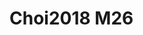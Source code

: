 <a name="material" />

# Choi2018 M26
<script type="application/ld+json">
  {
    "@context": "https://schema.org/",
    "@type": "ChemicalSubstance",
    "http://purl.org/dc/terms/conformsTo":
      {
        "@type": "CreativeWork",
        "@id": "https://bioschemas.org/profiles/ChemicalSubstance/0.4-RELEASE/"
      },
    "@id": "https://egonw.github.io/nanowiki/nanowiki537.html#material",
    "name": "Choi2018 M26",
    "sameAs: "http://127.0.0.1/mediawiki/index.php/Special:URIResolver/Choi2018_M26"
  }
</script>

